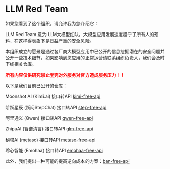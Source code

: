 # LLM Red Team

如果您看到了这个组织，请允许我为您介绍它：

LLM Red Team 意为 LLM大模型红队，大模型应用发展速度超乎了所有人的预料，在这样得表象下是日益严重的安全风险。

本组织成立的愿景是通过各厂商大模型应用中已公开的信息挖掘潜在的安全问题并公开一些技术细节，如果影响到您应用的正常运营请联系组织负责人，我们会及时下线相关仓库。

<font color="red">**所有内容仅供研究禁止套壳对外服务对官方造成服务压力！！**</font>

以下是我们目前已公开的仓库：

Moonshot AI (Kimi.ai) 接口转API [kimi-free-api](https://github.com/LLM-Red-Team/kimi-free-api)

阶跃星辰 (跃问StepChat) 接口转API [step-free-api](https://github.com/LLM-Red-Team/step-free-api)

阿里通义 (Qwen) 接口转API [qwen-free-api](https://github.com/LLM-Red-Team/qwen-free-api)

ZhipuAI (智谱清言) 接口转API [glm-free-api](https://github.com/LLM-Red-Team/glm-free-api)

秘塔AI (metaso) 接口转API [metaso-free-api](https://github.com/LLM-Red-Team/metaso-free-api)

聆心智能 (Emohaa) 接口转API [emohaa-free-api](https://github.com/LLM-Red-Team/emohaa-free-api)

此外，我们提出一种可能的提高逆向成本的方案：[ban-free-api](https://github.com/LLM-Red-Team/ban-free-api)
